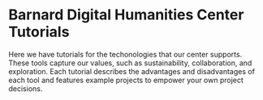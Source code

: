 # Barnard Digital Humanities Center Tutorials

Here we have tutorials for the techonologies that our center supports. These tools capture our values, such as sustainability, collaboration, and exploration. Each tutorial describes the advantages and disadvantages of each tool and features example projects to empower your own project decisions.
